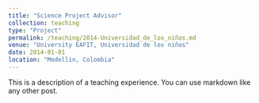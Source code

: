 ```yaml
---
title: "Science Project Advisor"
collection: teaching
type: "Project"
permalink: /teaching/2014-Universidad_de_los_niños.md
venue: "University EAFIT, Universidad de los niños"
date: 2014-01-01
location: "Medellin, Colombia"
---
```


This is a description of a teaching experience. You can use markdown like any other post.
